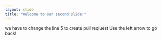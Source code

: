 ```yaml
---
layout: slide
title: "Welcome to our second slide!"
---
```

we have to change the line 5 to create pull reqiuest
Use the left arrow to go back!
